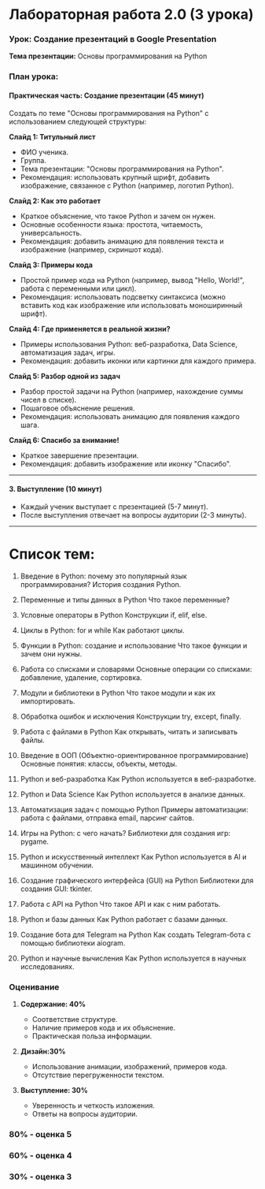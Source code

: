 # **Лабораторная работа 2.0 (3 урока)**

### Урок: Создание презентаций в Google Presentation  
**Тема презентации:** Основы программирования на Python  

### План урока:  

#### Практическая часть: Создание презентации (45 минут)  
Создать по теме "Основы программирования на Python" с использованием следующей структуры:  

**Слайд 1: Титульный лист**  
- ФИО ученика.  
- Группа.  
- Тема презентации: "Основы программирования на Python".  
- Рекомендация: использовать крупный шрифт, добавить изображение, связанное с Python (например, логотип Python).  

**Слайд 2: Как это работает**  
- Краткое объяснение, что такое Python и зачем он нужен.  
- Основные особенности языка: простота, читаемость, универсальность.  
- Рекомендация: добавить анимацию для появления текста и изображение (например, скриншот кода).  

**Слайд 3: Примеры кода**  
- Простой пример кода на Python (например, вывод "Hello, World!", работа с переменными или цикл).  
- Рекомендация: использовать подсветку синтаксиса (можно вставить код как изображение или использовать моноширинный шрифт).  

**Слайд 4: Где применяется в реальной жизни?**  
- Примеры использования Python: веб-разработка, Data Science, автоматизация задач, игры.  
- Рекомендация: добавить иконки или картинки для каждого примера.  

**Слайд 5: Разбор одной из задач**  
- Разбор простой задачи на Python (например, нахождение суммы чисел в списке).  
- Пошаговое объяснение решения.  
- Рекомендация: использовать анимацию для появления каждого шага.  

**Слайд 6: Спасибо за внимание!**  
- Краткое завершение презентации.  
- Рекомендация: добавить изображение или иконку "Спасибо".  

---

#### 3. Выступление (10 минут)  
- Каждый ученик выступает с презентацией (5-7 минут).  
- После выступления отвечает на вопросы аудитории (2-3 минуты).  

---

# Список тем:
1. Введение в Python: почему это популярный язык программирования?
История создания Python.

2. Переменные и типы данных в Python
Что такое переменные?

3. Условные операторы в Python
Конструкции if, elif, else.

4. Циклы в Python: for и while
Как работают циклы.

5. Функции в Python: создание и использование
Что такое функции и зачем они нужны.

6. Работа со списками и словарями
Основные операции со списками: добавление, удаление, сортировка.

7. Модули и библиотеки в Python
Что такое модули и как их импортировать.

8. Обработка ошибок и исключения
Конструкции try, except, finally.

9. Работа с файлами в Python
Как открывать, читать и записывать файлы.

10. Введение в ООП (Объектно-ориентированное программирование)
Основные понятия: классы, объекты, методы.

11. Python и веб-разработка
Как Python используется в веб-разработке.

12. Python и Data Science
Как Python используется в анализе данных.

13. Автоматизация задач с помощью Python
Примеры автоматизации: работа с файлами, отправка email, парсинг сайтов.

14. Игры на Python: с чего начать?
Библиотеки для создания игр: pygame.

15. Python и искусственный интеллект
Как Python используется в AI и машинном обучении.

16. Создание графического интерфейса (GUI) на Python
Библиотеки для создания GUI: tkinter.

17. Работа с API на Python
Что такое API и как с ним работать.

18. Python и базы данных
Как Python работает с базами данных.

19. Создание бота для Telegram на Python
Как создать Telegram-бота с помощью библиотеки aiogram.

20. Python и научные вычисления
Как Python используется в научных исследованиях.

### Оценивание
1. **Содержание: 40%**  
   - Соответствие структуре.  
   - Наличие примеров кода и их объяснение.  
   - Практическая польза информации.  

2. **Дизайн:30%**  
   - Использование анимации, изображений, примеров кода.  
   - Отсутствие перегруженности текстом.  

3. **Выступление: 30%**  
   - Уверенность и четкость изложения.  
   - Ответы на вопросы аудитории.  

### 80% - оценка 5
### 60% - оценка 4
### 30% - оценка 3
